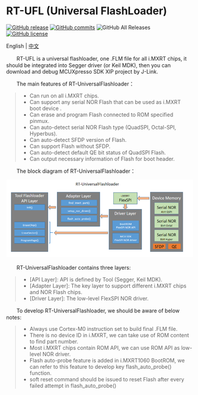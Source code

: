 # RT-UFL (Universal FlashLoader)

[![GitHub release](https://img.shields.io/github/release/JayHeng/RT-UFL.svg)](https://github.com/JayHeng/RT-UFL/releases/latest) [![GitHub commits](https://img.shields.io/github/commits-since/JayHeng/RT-UFL/v0.5.svg)](https://github.com/JayHeng/RT-UFL/compare/v0.5...master) ![GitHub All Releases](https://img.shields.io/github/downloads/JayHeng/RT-UFL/total.svg) [![GitHub license](https://img.shields.io/github/license/JayHeng/RT-UFL.svg)](https://github.com/JayHeng/RT-UFL/blob/master/LICENSE)

English | [中文](./README.md)

　　RT-UFL is a universal flashloader, one .FLM file for all i.MXRT chips, it should be integrated into Segger driver (or Keil MDK), then you can download and debug MCUXpresso SDK XIP project by J-Link.

　　The main features of RT-UniversalFlashloader：

> * Can run on all i.MXRT chips.
> * Can support any serial NOR Flash that can be used as i.MXRT boot device .
> * Can erase and program Flash connected to ROM specified pinmux.
> * Can auto-detect serial NOR Flash type (QuadSPI, Octal-SPI, Hyperbus).
> * Can auto-detect SFDP version of Flash.
> * Can support Flash without SFDP.
> * Can auto-detect default QE bit status of QuadSPI Flash.
> * Can output necessary information of Flash for boot header.

　　The block diagram of RT-UniversalFlashloader：

![](doc/RT-UniversalFlashloader_Arch.PNG)

　　RT-UniversalFlashloader contains three layers:

> * [API Layer]: API is defined by Tool (Segger, Keil MDK).
> * [Adapter Layer]: The key layer to support different i.MXRT chips and NOR Flash chips.
> * [Driver Layer]: The low-level FlexSPI NOR driver.

　　To develop RT-UniversalFlashloader, we should be aware of below notes:

> * Always use Cortex-M0 instruction set to build final .FLM file.
> * There is no device ID in i.MXRT, we can take use of ROM content to find part number.
> * Most i.MXRT chips contain ROM API, we can use ROM API as low-level NOR driver.
> * Flash auto-probe feature is added in i.MXRT1060 BootROM, we can refer to this feature to develop key flash_auto_probe() function.
> * soft reset command should be issued to reset Flash after every failed attempt in flash_auto_probe()

